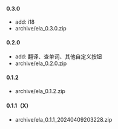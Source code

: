 #### 0.3.0

- add: i18
- archive/ela_0.3.0.zip

#### 0.2.0

- add: 翻译、查单词、其他自定义按钮
- archive/ela_0.2.0.zip

#### 0.1.2

- archive/ela_0.1.2.zip

#### 0.1.1（X）

- archive/ela_0.1.1_20240409203228.zip

